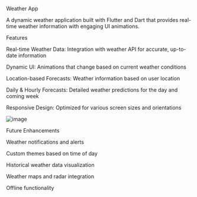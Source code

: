 Weather App

A dynamic weather application built with Flutter and Dart that provides real-time weather information with engaging UI animations.


Features


Real-time Weather Data: Integration with weather API for accurate, up-to-date information

Dynamic UI: Animations that change based on current weather conditions

Location-based Forecasts: Weather information based on user location

Daily & Hourly Forecasts: Detailed weather predictions for the day and coming week

Responsive Design: Optimized for various screen sizes and orientations


![image](https://github.com/user-attachments/assets/c359d978-9db9-4db0-9238-059dea260172)


Future Enhancements


Weather notifications and alerts

Custom themes based on time of day

Historical weather data visualization

Weather maps and radar integration

Offline functionality
